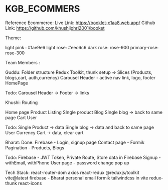 # KGB_ECOMMERS

Reference Ecommerce:
Live Link: https://booklet-c1aa8.web.app/
Github Link: https://github.com/khushijohri2001/booket


Theme:

light pink : #fae9e6
light rose: #eec6c6
dark rose: rose-900 
primary-rose: rose-300



Team Members :

Guddu:
Folder structure
Redux Toolkit, thunk setup  => Slices (Products, blogs,cart, auth,currency)
Carousel
Header - active nav link, logo,
footer
HomePage

Todo:
Carousel
Header -> 
Footer -> links


Khushi:
Routing

Home page
Product Listing
SIngle product 
Blog
SIngle blog -> back to same page
Cart
User

Todo:
Single Product -> data
Single blog -> data and back to same page
User
Currency
Cart -> data, clear cart


Bharat:
Done:
Firebase - Login, signup page
Contact page - Formik
Pagination - Products, Blogs


Todo:
Firebase - JWT Token, Private Route, Store data in Firebase
Signup - withEmail, withPhone
User page - password change pop up

Tech Stack:
react-router-dom
axios
react-redux
@reduxjs/toolkit
vite@latest
firebase - Bharat personal email
formik
tailwindcss in vite
redux-thunk
react-icons










